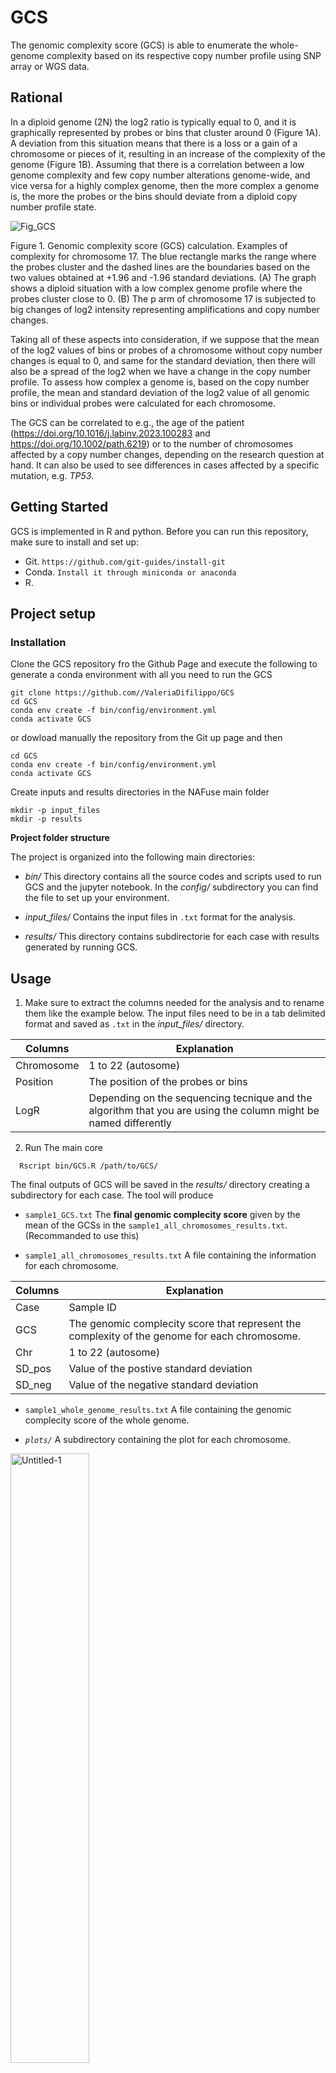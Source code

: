 # GCS
The genomic complexity score (GCS) is able to enumerate the whole-genome complexity based on its respective copy number profile using SNP array or WGS data.

## Rational

In a diploid genome (2N) the log2 ratio is typically equal to 0, and it is graphically represented by probes or bins that cluster around 0 (Figure 1A). A deviation from this situation means that there is a loss or a gain of a chromosome or pieces of it, resulting in an increase of the complexity of the genome (Figure 1B). Assuming that there is a correlation between a low genome complexity and few copy number alterations genome-wide, and vice versa for a highly complex genome, then the more complex a genome is, the more the probes or the bins should deviate from a diploid copy number profile state.

![Fig_GCS](https://github.com/user-attachments/assets/b597b76a-ea2a-4dfe-b325-570c729da0a0)

Figure 1. Genomic complexity score (GCS) calculation.
Examples of complexity for chromosome 17. The blue rectangle marks the range where the probes cluster and the dashed lines are the boundaries based on the two values obtained at +1.96 and -1.96 standard deviations. (A) The graph shows a diploid situation with a low complex genome profile where the probes cluster close to 0. (B) The p arm of chromosome 17 is subjected to big changes of log2 intensity representing amplifications and copy number changes.

Taking all of these aspects into consideration, if we suppose that the mean of the log2 values of bins or probes of a chromosome without copy number changes is equal to 0, and same for the standard deviation, then there will also be a spread of the log2 when we have a change in the copy number profile. To assess how complex a genome is, based on the copy number profile, the mean and standard deviation of the log2 value of all genomic bins or individual probes were calculated for each chromosome.

The GCS can be correlated to e.g., the age of the patient (https://doi.org/10.1016/j.labinv.2023.100283 and https://doi.org/10.1002/path.6219) or to the number of chromosomes affected by a copy number changes, depending on the research question at hand. It can also be used to see differences in cases affected by a specific mutation, e.g. _TP53_.

## Getting Started

GCS is implemented in R and python. Before you can run this repository, make sure to install and set up:

- Git. `https://github.com/git-guides/install-git`
- Conda. `Install it through miniconda or anaconda  `
- R. 

## Project setup

### Installation

Clone the GCS repository fro the Github Page and execute the following to generate a conda environment with all you need to run the GCS

```
git clone https://github.com//ValeriaDifilippo/GCS
cd GCS
conda env create -f bin/config/environment.yml
conda activate GCS
```
or dowload manually the repository from the Git up page and then

```
cd GCS
conda env create -f bin/config/environment.yml
conda activate GCS
```

Create inputs and results directories in the NAFuse main folder 
```
mkdir -p input_files 
mkdir -p results
```

**Project folder structure**

The project is organized into the following main directories:

- _bin/_
This directory contains all the source codes and scripts used to run GCS and the jupyter notebook. In the _config/_ subdirectory you can find the file to set up your environment.

- _input_files/_
Contains the input files in `.txt` format for the analysis. 

- _results/_
This directory contains subdirectorie for each case with results generated by running GCS.

## Usage

1. Make sure to extract the columns needed for the analysis and to rename them like the example below. The input files need to be in a  tab delimited format and saved as `.txt` in the _input_files/_ directory.
   
**Columns** | **Explanation**
-- | --
Chromosome | 1 to 22 (autosome)
Position | The position of the probes or bins
LogR | Depending on the sequencing tecnique and the algorithm that you are using the column might be named differently 

2. Run The main core

```
  Rscript bin/GCS.R /path/to/GCS/
```


The final outputs of GCS will be saved in the _results/_ directory creating a subdirectory for each case. The tool will produce 

- `sample1_GCS.txt`
The **final genomic complecity score** given by the mean of the GCSs in the `sample1_all_chromosomes_results.txt`. (Recommanded to use this)

- `sample1_all_chromosomes_results.txt`
A file containing the information for each chromosome.

**Columns** | **Explanation**
-- | --
Case | Sample ID 
GCS | The genomic complecity score that represent the complexity of the genome for each chromosome.
Chr | 1 to 22 (autosome)
SD_pos | Value of the postive standard deviation
SD_neg | Value of the negative standard deviation

- `sample1_whole_genome_results.txt`
A file containing the genomic complecity score of the whole genome.

- _`plots/`_
A subdirectory containing the plot for each chromosome.
  
<img src="https://github.com/user-attachments/assets/f3d947d8-8498-4cdb-aa42-833c344b287c" alt="Untitled-1" width="50%">

## Additional feature

In the _bin/_ directory there is the jupyter notebook `GCS_plot.ipynb`. The code can plot the cases previosly analyzed in a dynamically way. 

```
jupyter-notebook bin/GCS_plot.ipynb
```

## Citations

Please if you use the GCS, cite:

Valeria Difilippo, Karim H. Saba, Emelie Styring, Linda Magnusson, Jenny Nilsson, Michaela Nathrath, Daniel Baumhoer, Karolin H. Nord, Osteosarcomas With Few Chromosomal Alterations or Adult Onset Are Genetically Heterogeneous, Laboratory Investigation, Volume 104, Issue 1, 2024, 100283, ISSN 0023-6837, https://doi.org/10.1016/j.labinv.2023.100283.
